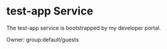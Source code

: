 # test-app Service

The test-app service is bootstrapped by my developer portal.

Owner: group:default/guests

